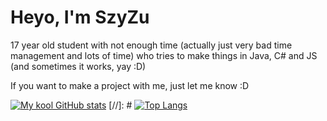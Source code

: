 # Heyo, I'm SzyZu
17 year old student with not enough time (actually just very bad time management and lots of time) who tries to make things in Java, C# and JS (and sometimes it works, yay :D)

If you want to make a project with me, just let me know :D

[![My kool GitHub stats](https://github-readme-stats-sigma-ten-23.vercel.app/api?username=SzyZuu&theme=holi&show_icons=true&include_all_commits=true)](https://github.com/SzyZuu/)
 [//]: # [![Top Langs](https://github-readme-stats-sigma-ten-23.vercel.app/api/top-langs/?username=SzyZuu&layout=donut&theme=holi)](https://github.com/SzyZuu/) 
 
